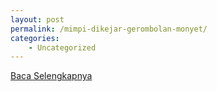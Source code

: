 ```yaml
---
layout: post
permalink: /mimpi-dikejar-gerombolan-monyet/
categories:
    - Uncategorized
---
```


[Baca Selengkapnya](/10)